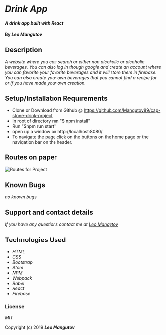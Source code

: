 # _Drink App_

#### _A drink app built with React_

#### By _**Leo Mangutov**_

## Description

_A website where you can search or either non alcoholic or alcoholic beverages. You can also log in though google and create an account where you can favorite your favorite beverages and it will store them in firebase. You can also create your own beverages that you cannot find a recipe for or if you have made your own creation._


## Setup/Installation Requirements

* Clone or Download from Github @ https://github.com/Mangutov89/cap-stone-drink-project
* In root of directory run "$ npm install"
* Run "$npm run start"
* open up a window on http://localhost:8080/
* To navigate the page click on the buttons on the home page or the navigation bar on the header.

## Routes on paper

![Routes for Project](/src/assets/images/)

## Known Bugs

_no known bugs_

## Support and contact details

_If you have any questions contact me at <a href="mailto:leo.mangutov@gmail.com">Leo Mangutov</a>_

## Technologies Used

* _HTML_
* _CSS_
* _Bootstrap_
* _Atom_
* _NPM_
* _Webpack_
* _Babel_
* _React_
* _Firebase_

### License

*MIT*

Copyright (c) 2019 **_Leo Mangutov_**

